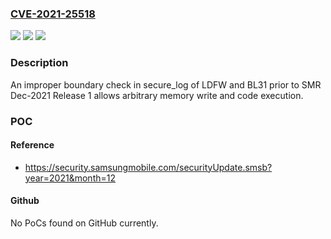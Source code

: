 ### [CVE-2021-25518](https://cve.mitre.org/cgi-bin/cvename.cgi?name=CVE-2021-25518)
![](https://img.shields.io/static/v1?label=Product&message=Samsung%20Mobile%20Devices&color=blue)
![](https://img.shields.io/static/v1?label=Version&message=P(9.0)%2C%20Q(10.0)%2C%20R(11.0)%20devices%20with%20selected%20Exynos%20chipsets%20&color=brightgreen)
![](https://img.shields.io/static/v1?label=Vulnerability&message=CWE-119%3A%20Improper%20Restriction%20of%20Operations%20within%20the%20Bounds%20of%20a%20Memory%20Buffer&color=brightgreen)

### Description

An improper boundary check in secure_log of LDFW and BL31 prior to SMR Dec-2021 Release 1 allows arbitrary memory write and code execution.

### POC

#### Reference
- https://security.samsungmobile.com/securityUpdate.smsb?year=2021&month=12

#### Github
No PoCs found on GitHub currently.

